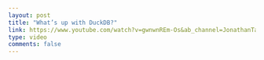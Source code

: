 ```yaml
---
layout: post
title: "What’s up with DuckDB?"
link: https://www.youtube.com/watch?v=gwnwnREm-Os&ab_channel=JonathanTalmi
type: video
comments: false
---
```


